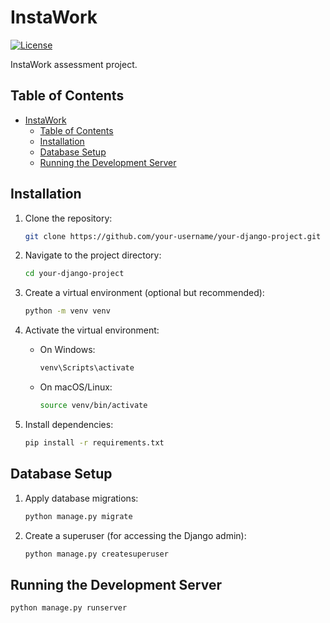 # InstaWork

[![License](https://img.shields.io/badge/license-MIT-blue.svg)](LICENSE.md)

InstaWork assessment project.

## Table of Contents

- [InstaWork](#instawork)
  - [Table of Contents](#table-of-contents)
  - [Installation](#installation)
  - [Database Setup](#database-setup)
  - [Running the Development Server](#running-the-development-server)

## Installation

1. Clone the repository:

    ```bash
    git clone https://github.com/your-username/your-django-project.git
    ```

2. Navigate to the project directory:

    ```bash
    cd your-django-project
    ```

3. Create a virtual environment (optional but recommended):

    ```bash
    python -m venv venv
    ```

4. Activate the virtual environment:

    - On Windows:

        ```bash
        venv\Scripts\activate
        ```

    - On macOS/Linux:

        ```bash
        source venv/bin/activate
        ```

5. Install dependencies:

    ```bash
    pip install -r requirements.txt
    ```

## Database Setup

1. Apply database migrations:

    ```bash
    python manage.py migrate
    ```

2. Create a superuser (for accessing the Django admin):

    ```bash
    python manage.py createsuperuser
    ```

## Running the Development Server

```bash
python manage.py runserver
